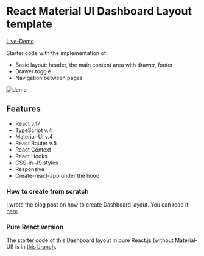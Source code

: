 # React Material UI Dashboard Layout template

[Live-Demo](https://katerinalupacheva.github.io/dashboard-layout/)

Starter code with the implementation of:

- Basic layout: header, the main content area with drawer, footer
- Drawer toggle
- Navigation between pages

![demo](demo.gif)

## Features

- React v.17
- TypeScript v.4
- Material-UI v.4
- React Router v.5
- React Context
- React Hooks
- CSS-in-JS styles
- Responsive
- Create-react-app under the hood


### How to create from scratch

I wrote the blog post on how to create Dashboard layout. You can read it [here](https://ramonak.io/posts/dashboard-layout-react-material-ui).

### Pure React version

The starter code of this Dashboard layout in pure React.js (without Material-UI) is in [this branch](https://github.com/KaterinaLupacheva/dashboard-layout/tree/pure-react).
